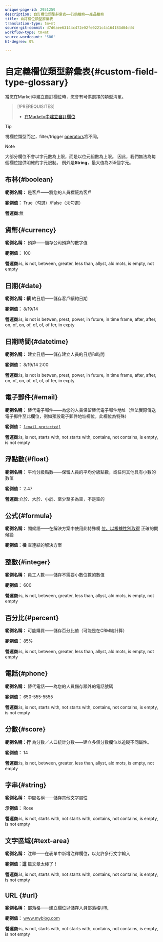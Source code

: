 ```yaml
---
unique-page-id: 2951259
description: 自訂欄位類型辭彙表——行銷檔案——產品檔案
title: 自訂欄位類型辭彙表
translation-type: tm+mt
source-git-commit: d7d6aee63144c472e02fe0221c4a164183d04dd4
workflow-type: tm+mt
source-wordcount: '606'
ht-degree: 0%

---
```



# 自定義欄位類型辭彙表{#custom-field-type-glossary}

當您在Market中建立自訂欄位時，您會有可供選擇的類型清單。

>[!PREREQUISITES]
>
>* [在Marketo中建立自訂欄位](create-a-custom-field-in-marketo.md)

>



>[!TIP]
>
>視欄位類型而定，filter/trigger [operators](https://docs.marketo.com/display/public/DOCS/Smart+List+Filter+Operators+Glossary)將不同。

>[!NOTE]
>
>大部分欄位不會以字元數為上限，而是以位元組數為上限。 因此，我們無法為每個欄位提供明確的字元限制。 例外是&#x200B;**String**，最大值為255個字元。

## 布林{#boolean}

**範例名稱：** 是客戶——將您的人員標籤為客戶

**範例值：** True（勾選）/False（未勾選）

**營運商**:無

## 貨幣{#currency}

**範例名稱：** 預算——儲存公司預算的數字值

**範例值：** 100

**營運商**:is, is not, between, greater, less than, allyst, ald mots, is empty, not empty

## 日期{#date}

**範例名稱：續** 約日期——儲存客戶續約日期

**範例值：** 8/19/14

**營運商**:is, is not is betwen, prest, power, in future, in time frame, after, after, on, of, on, of, of, of, of fer, in expty

## 日期時間{#datetime}

**範例名稱：** 建立日期——儲存建立人員的日期和時間

**範例值：** 8/19/14 2:00

**營運商**:is, is not is betwen, prest, power, in future, in time frame, after, after, on, of, on, of, of, of, of fer, in expty

## 電子郵件{#email}

**範例名稱：** 替代電子郵件——為您的人員保留替代電子郵件地址（無法實際傳送電子郵件至此欄位，例如預設電子郵件地址欄位，此欄位為特殊）

**範例值：** [`[email protected]`](http://docs.marketo.com/cdn-cgi/l/email-protection#335d525e5673505c5e43525d4a1d505c5e)

**營運商**:is, is not, starts with, not starts with, contains, not contains, is empty, is not empty

## 浮點數{#float}

**範例名稱：** 平均分級點數——保留人員的平均分級點數，或任何其他具有小數的數值

**範例值：** 2.47

**營運商**:介於、大於、小於、至少至多為空，不是空的

## 公式{#formula}

**範例名稱：** 問候語——在解決方案中使用此特殊欄 [位，以根據性別取得](create-and-use-a-concatenated-string-formula-field.md) 正確的問候語

**範例值：檢** 查連結的解決方案

## 整數{#integer}

**範例名稱：** 員工人數——儲存不需要小數位數的數值

**範例值：** 600

**營運商**:is, is not, between, greater, less than, allyst, ald mots, is empty, not empty

## 百分比{#percent}

**範例名稱：** 可能購買——儲存百分比值（可能是在CRM端計算）

**範例值：** 85%

**營運商**:is, is not, between, greater, less than, allyst, ald mots, is empty, not empty

## 電話{#phone}

**範例名稱：** 替代電話——為您的人員儲存額外的電話號碼

**範例值：** 650-555-5555

**營運商**:is, is not, starts with, not starts with, contains, not contains, is empty, is not empty

## 分數{#score}

**範例名稱：行** 為分數／人口統計分數——建立多個分數欄位以追蹤不同屬性。

**範例值：** 14

**營運商**:is, is not, between, greater, less than, allyst, ald mots, is empty, not empty

## 字串{#string}

**範例名稱：** 中間名稱——儲存其他文字屬性

**示例值：** Rose

**營運商**:is, is not, starts with, not starts with, contains, not contains, is empty, is not empty

## 文字區域{#text-area}

**範例名稱：** 注釋——在表單中新增注釋欄位，以允許多行文字輸入

**範例值：這** 篇文章太棒了！

**營運商**:is, is not, starts with, not starts with, contains, not contains, is empty, is not empty

## URL {#url}

**範例名稱：** 部落格——建立欄位以儲存人員部落格URL

**範例值：** www.myblog.com

**營運商**:is, is not, starts with, not starts with, contains, not contains, is empty, is not empty
